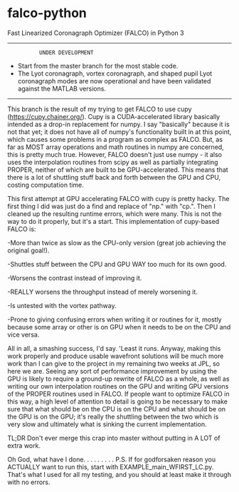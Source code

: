 # falco-python
Fast Linearized Coronagraph Optimizer (FALCO) in Python 3

**********************************************
              UNDER DEVELOPMENT
- Start from the master branch for the most stable code.
- The Lyot coronagraph, vortex coronagraph, and shaped pupil 
Lyot coronagraph modes are now operational and have been 
validated against the MATLAB versions.
**********************************************

This branch is the result of my trying to get FALCO to use cupy (https://cupy.chainer.org/).  Cupy is a CUDA-accelerated library basically intended as a drop-in replacement for numpy.  I say "basically" because it is not that yet; it does not have all of numpy's functionality built in at this point, which causes some problems in a program as complex as FALCO.  But, as far as MOST array operations and math routines in numpy are concerned, this is pretty much true.  However, FALCO doesn't just use numpy - it also uses the interpolation routines from scipy as well as partially integrating PROPER, neither of which are built to be GPU-accelerated.  This means that there is a lot of shuttling stuff back and forth between the GPU and CPU, costing computation time.

This first attempt at GPU accelerating FALCO with cupy is pretty hacky.  The first thing I did was just do a find and replace of "np." with "cp.".  Then I cleaned up the resulting runtime errors, which were many.  This is not the way to do it properly, but it's a start.  This implementation of cupy-based FALCO is:

-More than twice as slow as the CPU-only version (great job achieving the original goal!).

-Shuttles stuff between the CPU and GPU WAY too much for its own good.

-Worsens the contrast instead of improving it.

-REALLY worsens the throughput instead of merely worsening it.

-Is untested with the vortex pathway.

-Prone to giving confusing errors when writing it or routines for it, mostly because some array or other is on GPU when it needs to be on the CPU and vice versa.

All in all, a smashing success, I'd say.  'Least it runs.  Anyway, making this work properly and produce usable wavefront solutions will be much more work than I can give to the project in my remaining two weeks at JPL, so here we are.  Seeing any sort of performance improvement by using the GPU is likely to require a ground-up rewrite of FALCO as a whole, as well as writing our own interpolation routines on the GPU and writing GPU versions of the PROPER routines used in FALCO.  If people want to optimize FALCO in this way, a high level of attention to detail is going to be necessary to make sure that what should be on the CPU is on the CPU and what should be on the GPU is on the GPU; it's really the shuttling between the two which is very slow and ultimately what is sinking the current implementation.

TL;DR Don't ever merge this crap into master without putting in A LOT of extra work.

Oh God, what have I done.
.
.
.
.
.
.
.
.
P.S.  If for godforsaken reason you ACTUALLY want to run this, start with EXAMPLE_main_WFIRST_LC.py.  That's what I used for all my testing, and you should at least make it through with no errors.
